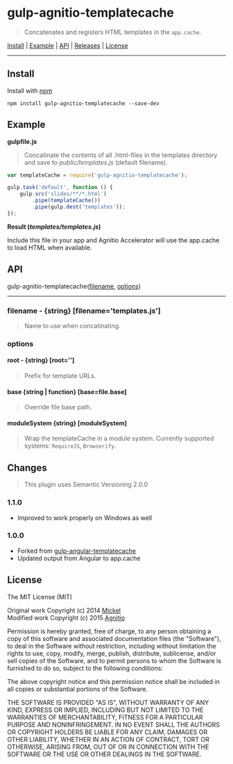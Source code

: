 # gulp-agnitio-templatecache

> Concatenates and registers HTML templates in the `app.cache`.

<a href="#install">Install</a> |
<a href="#example">Example</a> |
<a href="#api">API</a> |
[Releases](https://github.com/agnitio/gulp-agnitio-templatecache/releases) |
<a href="#license">License</a>

----


## Install

Install with [npm](https://npmjs.org/package/gulp-agnitio-templatecache)

```
npm install gulp-agnitio-templatecache --save-dev
```


## Example

**gulpfile.js**

> Concatinate the contents of all .html-files in the templates directory and save to _public/templates.js_ (default filename).

```js
var templateCache = require('gulp-agnitio-templatecache');

gulp.task('default', function () {
	gulp.src('slides/**/*.html')
		.pipe(templateCache())
		.pipe(gulp.dest('templates'));
});
```

**Result (_templates/templates.js_)**

Include this file in your app and Agnitio Accelerator will use the app.cache to load HTML when available.

## API

gulp-agnitio-templatecache([filename](https://github.com/agnitio/gulp-agnitio-templatecache#filename---string-filenametemplatesjs), [options](https://github.com/agnitio/gulp-agnitio-templatecache#options))

---- 

### filename - {string} [filename='templates.js']

> Name to use when concatinating.

### options

#### root - {string} [root='']

> Prefix for template URLs.

#### base {string | function} [base=file.base]

> Override file base path.

#### moduleSystem {string} [moduleSystem]

> Wrap the templateCache in a module system. Currently supported systems: `RequireJS`, `Browserify`.


## Changes

> This plugin uses Semantic Versioning 2.0.0

### 1.1.0

- Improved to work properly on Windows as well

### 1.0.0

- Forked from [gulp-angular-templatecache](https://github.com/miickel/gulp-angular-templatecache)
- Updated output from Angular to app.cache


## License

The MIT License (MIT)

Original work Copyright (c) 2014 [Mickel](http://mickel.me)  
Modified work Copyright (c) 2015 [Agnitio](http://agnitio.com)


Permission is hereby granted, free of charge, to any person obtaining a copy of
this software and associated documentation files (the "Software"), to deal in
the Software without restriction, including without limitation the rights to
use, copy, modify, merge, publish, distribute, sublicense, and/or sell copies of
the Software, and to permit persons to whom the Software is furnished to do so,
subject to the following conditions:

The above copyright notice and this permission notice shall be included in all
copies or substantial portions of the Software.

THE SOFTWARE IS PROVIDED "AS IS", WITHOUT WARRANTY OF ANY KIND, EXPRESS OR
IMPLIED, INCLUDING BUT NOT LIMITED TO THE WARRANTIES OF MERCHANTABILITY, FITNESS
FOR A PARTICULAR PURPOSE AND NONINFRINGEMENT. IN NO EVENT SHALL THE AUTHORS OR
COPYRIGHT HOLDERS BE LIABLE FOR ANY CLAIM, DAMAGES OR OTHER LIABILITY, WHETHER
IN AN ACTION OF CONTRACT, TORT OR OTHERWISE, ARISING FROM, OUT OF OR IN
CONNECTION WITH THE SOFTWARE OR THE USE OR OTHER DEALINGS IN THE SOFTWARE.
